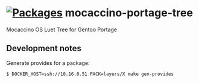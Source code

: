 # [![Packages](https://packages.mocaccino.org/badge/mocaccino-portage-tree "List of packages")](https://packages.mocaccino.org/mocaccino-portage-tree) mocaccino-portage-tree
Mocaccino OS Luet Tree for Gentoo Portage


## Development notes

Generate provides for a package:

```bash
$ DOCKER_HOST=ssh://10.16.0.51 PACK=layers/X make gen-provides
```
